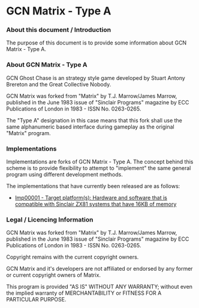 
# GCN Matrix - Type A


### About this document / Introduction

The purpose of this document is to provide some information about
GCN Matrix - Type A.


### About GCN Matrix - Type A

GCN Ghost Chase is an strategy style game developed by Stuart Antony
Brereton and the Great Collective Nobody.

GCN Matrix was forked from "Matrix" by T.J. Marrow/James Marrow,
published in the June 1983 issue of "Sinclair Programs" magazine by
ECC Publications of London in 1983 - ISSN No. 0263-0265.

The "Type A" designation in this case means that this fork shall use
the same alphanumeric based interface during gameplay as the original
"Matrix" program.


### Implementations

Implementations are forks of GCN Matrix - Type A. The concept behind
this scheme is to provide flexibility to attempt to "implement" the
same general program using different development methods.

The implementations that have currently been released are as follows:

- [Imp00001 - Target platform(s): Hardware and software that is compatible with Sinclair ZX81 systems that have 16KB of memory]( /Implementation_READMEs/Imp00001--README.md)


### Legal / Licencing Information

GCN Matrix was forked from "Matrix" by T.J. Marrow/James Marrow,
published in the June 1983 issue of "Sinclair Programs" magazine
by ECC Publications of London in 1983 - ISSN No. 0263-0265.

Copyright remains with the current copyright owners.

GCN Matrix and it's developers are not affiliated or endorsed
by any former or current copyright owners of Matrix.

This program is provided "AS IS" WITHOUT ANY WARRANTY; without
even the implied warranty of MERCHANTABILITY or FITNESS FOR A
PARTICULAR PURPOSE.
